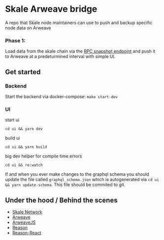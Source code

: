 # Skale Arweave bridge

A repo that Skale node maintainers can use to push and backup specific node data on Arweave

### Phase 1:

Load data from the skale chain via the [RPC snapshot endpoint](https://github.com/skalenetwork/skaled/blob/a7d54ed7658609ad96f30eaf33af6e31442e7905/docs/snapshots.md) and push it to Arweave at a predeturmined interval with simple UI.

## Get started

### Backend

Start the backend via docker-compose:
`make start-dev`

### UI

start ui

`cd ui && yarn dev`

build ui

`cd ui && yarn build`

big dev helper for compile time errors

`cd ui && re:watch`

If and when you ever make changes to the graphql schema you should update the file called `graphql_schema.json` which is autogenerated via
`cd ui && yarn update-schema`.
This file should be commited to git.

## Under the hood / Behind the scenes

- [Skale Network](https://skale.network/)
- [Arweave](https://www.arweave.org/)
- [ArweaveJS](https://github.com/ArweaveTeam/arweave-js)
- [Reason](https://reasonml.github.io/)
- [Reason-React](https://github.com/reasonml/reason-react)
